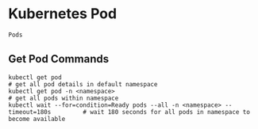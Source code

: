 # Kubernetes Pod

    Pods
    
## Get Pod Commands

    kubectl get pod                                                                     # get all pod details in default namespace
    kubectl get pod -n <namespace>                                                      # get all pods within namespace
    kubectl wait --for=condition=Ready pods --all -n <namespace> --timeout=180s         # wait 180 seconds for all pods in namespace to become available    